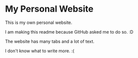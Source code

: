 # My Personal Website
This is my own personal website.

I am making this readme because GitHub asked me to do so. :D

The website has many tabs and a lot of text.

I don't know what to write more. :(
